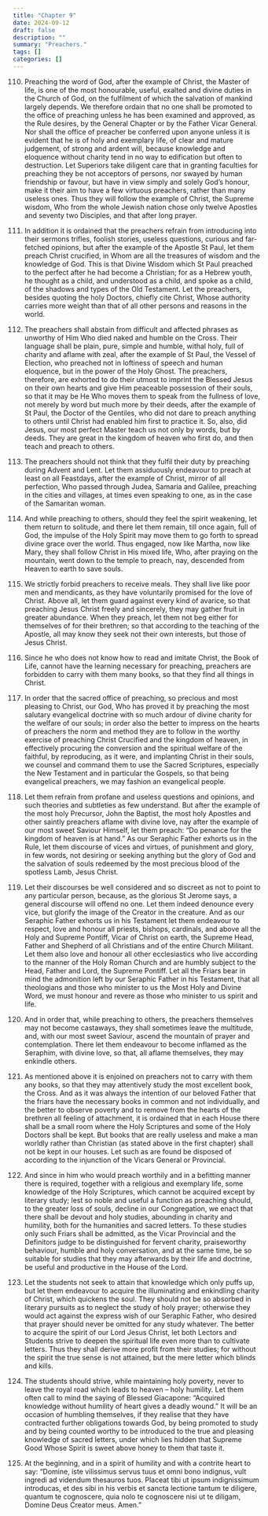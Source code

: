 ```yaml
---
title: "Chapter 9"
date: 2024-09-12
draft: false
description: ""
summary: "Preachers."
tags: []
categories: []
---
```


110. Preaching the word of God, after the example of Christ, the Master of life, is one of the most honourable, useful, exalted and divine duties in the Church of God, on the fulfilment of which the salvation of mankind largely depends. We therefore ordain that no one shall be promoted to the office of preaching unless he has been examined and approved, as the Rule desires, by the General Chapter or by the Father Vicar General. Nor shall the office of preacher be conferred upon anyone unless it is evident that he is of holy and exemplary life, of clear and mature judgement, of strong and ardent will, because knowledge and eloquence without charity tend in no way to edification but often to destruction. Let Superiors take diligent care that in granting faculties for preaching they be not acceptors of persons, nor swayed by human friendship or favour, but have in view simply and solely God’s honour, make it their aim to have a few virtuous preachers, rather than many useless ones. Thus they will follow the example of Christ, the Supreme wisdom, Who from the whole Jewish nation chose only twelve Apostles and seventy two Disciples, and that after long prayer.

111. In addition it is ordained that the preachers refrain from introducing into their sermons trifles, foolish stories, useless questions, curious and far-fetched opinions, but after the example of the Apostle St Paul, let them preach Christ crucified, in Whom are all the treasures of wisdom and the knowledge of God. This is that Divine Wisdom which St Paul preached to the perfect after he had become a Christian; for as a Hebrew youth, he thought as a child, and understood as a child, and spoke as a child, of the shadows and types of the Old Testament. Let the preachers, besides quoting the holy Doctors, chiefly cite Christ, Whose authority carries more weight than that of all other persons and reasons in the world.

112. The preachers shall abstain from difficult and affected phrases as unworthy of Him Who died naked and humble on the Cross. Their language shall be plain, pure, simple and humble, withal holy, full of charity and aflame with zeal, after the example of St Paul, the Vessel of Election, who preached not in loftiness of speech and human eloquence, but in the power of the Holy Ghost. The preachers, therefore, are exhorted to do their utmost to imprint the Blessed Jesus on their own hearts and give Him peaceable possession of their souls, so that it may be He Who moves them to speak from the fullness of love, not merely by word but much more by their deeds, after the example of St Paul, the Doctor of the Gentiles, who did not dare to preach anything to others until Christ had enabled him first to practice it. So, also, did Jesus, our most perfect Master teach us not only by words, but by deeds. They are great in the kingdom of heaven who first do, and then teach and preach to others.

113. The preachers should not think that they fulfil their duty by preaching during Advent and Lent. Let them assiduously endeavour to preach at least on all Feastdays, after the example of Christ, mirror of all perfection, Who passed through Judea, Samaria and Galilee, preaching in the cities and villages, at times even speaking to one, as in the case of the Samaritan woman.

114. And while preaching to others, should they feel the spirit weakening, let them return to solitude, and there let them remain, till once again, full of God, the impulse of the Holy Spirit may move them to go forth to spread divine grace over the world. Thus engaged, now like Martha, now like Mary, they shall follow Christ in His mixed life, Who, after praying on the mountain, went down to the temple to preach, nay, descended from Heaven to earth to save souls.

115. We strictly forbid preachers to receive meals. They shall live like poor men and mendicants, as they have voluntarily promised for the love of Christ. Above all, let them guard against every kind of avarice, so that preaching Jesus Christ freely and sincerely, they may gather fruit in greater abundance. When they preach, let them not beg either for themselves of for their brethren; so that according to the teaching of the Apostle, all may know they seek not their own interests, but those of Jesus Christ.

116. Since he who does not know how to read and imitate Christ, the Book of Life, cannot have the learning necessary for preaching, preachers are forbidden to carry with them many books, so that they find all things in Christ.

117. In order that the sacred office of preaching, so precious and most pleasing to Christ, our God, Who has proved it by preaching the most salutary evangelical doctrine with so much ardour of divine charity for the welfare of our souls; in order also the better to impress on the hearts of preachers the norm and method they are to follow in the worthy exercise of preaching Christ Crucified and the kingdom of heaven, in effectively procuring the conversion and the spiritual welfare of the faithful, by reproducing, as it were, and implanting Christ in their souls, we counsel and command them to use the Sacred Scriptures, especially the New Testament and in particular the Gospels, so that being evangelical preachers, we may fashion an evangelical people.

118. Let them refrain from profane and useless questions and opinions, and such theories and subtleties as few understand. But after the example of the most holy Precursor, John the Baptist, the most holy Apostles and other saintly preachers aflame with divine love, nay after the example of our most sweet Saviour Himself, let them preach: “Do penance for the kingdom of heaven is at hand.” As our Seraphic Father exhorts us in the Rule, let them discourse of vices and virtues, of punishment and glory, in few words, not desiring or seeking anything but the glory of God and the salvation of souls redeemed by the most precious blood of the spotless Lamb, Jesus Christ.

119. Let their discourses be well considered and so discreet as not to point to any particular person, because, as the glorious St Jerome says, a general discourse will offend no one. Let them indeed denounce every vice, but glorify the image of the Creator in the creature. And as our Seraphic Father exhorts us in his Testament let them endeavour to respect, love and honour all priests, bishops, cardinals, and above all the Holy and Supreme Pontiff, Vicar of Christ on earth, the Supreme Head, Father and Shepherd of all Christians and of the entire Church Militant. Let them also love and honour all other ecclesiastics who live according to the manner of the Holy Roman Church and are humbly subject to the Head, Father and Lord, the Supreme Pontiff. Let all the Friars bear in mind the admonition left by our Seraphic Father in his Testament, that all theologians and those who minister to us the Most Holy and Divine Word, we must honour and revere as those who minister to us spirit and life.

120. And in order that, while preaching to others, the preachers themselves may not become castaways, they shall sometimes leave the multitude, and, with our most sweet Saviour, ascend the mountain of prayer and contemplation. There let them endeavour to become inflamed as the Seraphim, with divine love, so that, all aflame themselves, they may enkindle others.

121. As mentioned above it is enjoined on preachers not to carry with them any books, so that they may attentively study the most excellent book, the Cross. And as it was always the intention of our beloved Father that the friars have the necessary books in common and not individually, and the better to observe poverty and to remove from the hearts of the brethren all feeling of attachment, it is ordained that in each House there shall be a small room where the Holy Scriptures and some of the Holy Doctors shall be kept. But books that are really useless and make a man worldly rather than Christian (as stated above in the first chapter) shall not be kept in our houses. Let such as are found be disposed of according to the injunction of the Vicars General or Provincial.

122. And since in him who would preach worthily and in a befitting manner there is required, together with a religious and exemplary life, some knowledge of the Holy Scriptures, which cannot be acquired except by literary study; lest so noble and useful a function as preaching should, to the greater loss of souls, decline in our Congregation, we enact that there shall be devout and holy studies, abounding in charity and humility, both for the humanities and sacred letters. To these studies only such Friars shall be admitted, as the Vicar Provincial and the Definitors judge to be distinguished for fervent charity, praiseworthy behaviour, humble and holy conversation, and at the same time, be so suitable for studies that they may afterwards by their life and doctrine, be useful and productive in the House of the Lord.

123. Let the students not seek to attain that knowledge which only puffs up, but let them endeavour to acquire the illuminating and enkindling charity of Christ, which quickens the soul. They should not be so absorbed in literary pursuits as to neglect the study of holy prayer; otherwise they would act against the express wish of our Seraphic Father, who desired that prayer should never be omitted for any study whatever. The better to acquire the spirit of our Lord Jesus Christ, let both Lectors and Students strive to deepen the spiritual life even more than to cultivate letters. Thus they shall derive more profit from their studies; for without the spirit the true sense is not attained, but the mere letter which blinds and kills.

124. The students should strive, while maintaining holy poverty, never to leave the royal road which leads to heaven – holy humility. Let them often call to mind the saying of Blessed Giacapone: “Acquired knowledge without humility of heart gives a deadly wound.” It will be an occasion of humbling themselves, if they realise that they have contracted further obligations towards God, by being promoted to study and by being counted worthy to be introduced to the true and pleasing knowledge of sacred letters, under which lies hidden that Supreme Good Whose Spirit is sweet above honey to them that taste it.

125. At the beginning, and in a spirit of humility and with a contrite heart to say: “Domine, iste vilissimus servus tuus et omni bono indignus, vult ingredi ad videndum thesauros tuos. Placeat tibi ut ipsum indignissimum introducas, et des sibi in his verbis et sancta lectione tantum te diligere, quantum te cognoscere, quia nolo te cognoscere nisi ut te diligam, Domine Deus Creator meus. Amen.”

